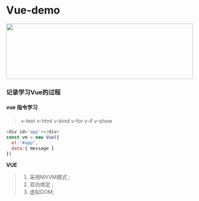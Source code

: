 # Vue-demo
<!-- ![vue](https://cn.vuejs.org/images/logo.svg "vue") -->
<img src=https://cn.vuejs.org/images/logo.svg  width=100% height=150 />

### 记录学习Vue的过程

#### vue 指令学习

>v-text  v-html  v-bind v-for  v-if  v-show  

```   javaScript
<div id='app'></div>
const vm = new Vue({
  el:"#app",
  data:{ message }
})
```

**VUE**

>1. 采用MVVM模式 ;
>2. 双向绑定 ;
>3. 虚拟DOM;
